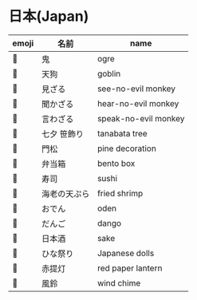 # 日本(Japan)

|emoji|名前|name|
|--|--|--|
|👹|鬼|ogre|
|👺|天狗|goblin|
|🙈|見ざる|see-no-evil monkey|
|🙉|聞かざる|hear-no-evil monkey|
|🙊|言わざる|speak-no-evil monkey|
|🎋|七夕 笹飾り|tanabata tree|
|🎍|門松|pine decoration|
|🍱|弁当箱|bento box|
|🍣|寿司|sushi|
|🍤|海老の天ぷら|fried shrimp|
|🍢|おでん|oden|
|🍡|だんご|dango|
|🍶|日本酒|sake|
|🎎|ひな祭り|Japanese dolls|
|🏮|赤提灯|red paper lantern|
|🎐|風鈴|wind chime|